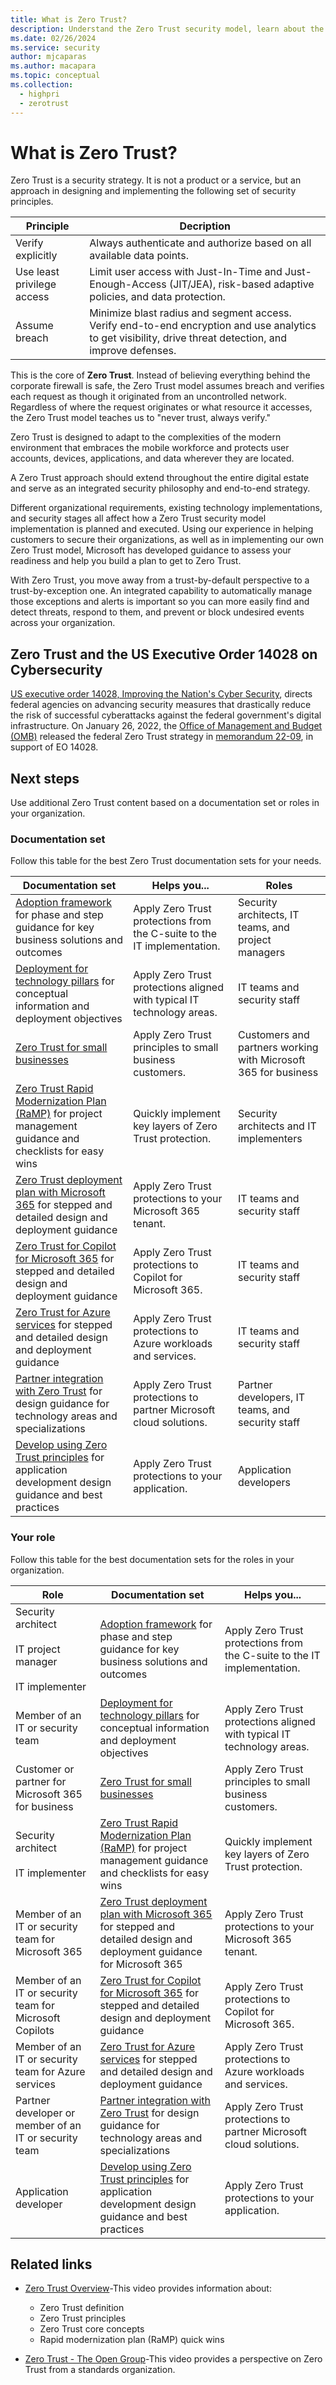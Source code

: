 ```yaml
---
title: What is Zero Trust?
description: Understand the Zero Trust security model, learn about the principles, and apply the Zero Trust architecture using Microsoft 365 and Microsoft Azure services.  
ms.date: 02/26/2024
ms.service: security
author: mjcaparas
ms.author: macapara
ms.topic: conceptual
ms.collection: 
  - highpri
  - zerotrust
---
```


# What is Zero Trust?

<!---
:::image type="icon" source="./media/icon-introduction-medium.png":::
--->

Zero Trust is a security strategy. It is not a product or a service, but an approach in designing and implementing the following set of security principles.

| Principle | Decription |
| --- | --- |
| Verify explicitly | Always authenticate and authorize based on all available data points. |
| Use least privilege access | Limit user access with Just-In-Time and Just-Enough-Access (JIT/JEA), risk-based adaptive policies, and data protection. |
| Assume breach | Minimize blast radius and segment access. Verify end-to-end encryption and use analytics to get visibility, drive threat detection, and improve defenses. |

This is the core of **Zero Trust**. Instead of believing everything behind the corporate firewall is safe, the Zero Trust model assumes breach and verifies each request as though it originated from an uncontrolled network. Regardless of where the request originates or what resource it accesses, the Zero Trust model teaches us to "never trust, always verify."

Zero Trust is designed to adapt to the complexities of the modern environment that embraces the mobile workforce and protects user accounts, devices, applications, and data wherever they are located.

A Zero Trust approach should extend throughout the entire digital estate and serve as an integrated security philosophy and end-to-end strategy.

Different organizational requirements, existing technology implementations, and security stages all affect how a Zero Trust security model implementation is planned and executed. Using our experience in helping customers to secure their organizations, as well as in implementing our own Zero Trust model, Microsoft has developed guidance to assess your readiness and help you build a plan to get to Zero Trust.

With Zero Trust, you move away from a trust-by-default perspective to a trust-by-exception one. An integrated capability to automatically manage those exceptions and alerts is important so you can more easily find and detect threats, respond to them, and prevent or block undesired events across your organization.

## Zero Trust and the US Executive Order 14028 on Cybersecurity

[US executive order 14028, Improving the Nation's Cyber Security](https://www.whitehouse.gov/briefing-room/presidential-actions/2021/05/12/executive-order-on-improving-the-nations-cybersecurity), directs federal agencies on advancing security measures that drastically reduce the risk of successful cyberattacks against the federal government's digital infrastructure. On January 26, 2022, the [Office of Management and Budget (OMB)](https://www.whitehouse.gov/omb/) released the federal Zero Trust strategy in [memorandum 22-09](https://www.whitehouse.gov/wp-content/uploads/2022/01/M-22-09.pdf), in support of EO 14028. 

<!---

## Zero Trust for Microsoft 365

Microsoft 365 is built intentionally with many security and information protection capabilities to help you build Zero Trust into your environment. Many of the capabilities can be extended to protect access to other SaaS apps your organization uses and the data within these apps.

See these key resources to get started:

- [Zero Trust deployment plan with Microsoft 365](/microsoft-365/security/microsoft-365-zero-trust)
- [The Microsoft Zero Trust security model setup guide](https://go.microsoft.com/fwlink/?linkid=2222968)
- [Advanced deployment guide for Zero Trust with Microsoft 365 (requires sign-in)](https://go.microsoft.com/fwlink/?linkid=2224820) in the Microsoft 365 admin center

## Zero Trust for Microsoft Azure

These articles help you apply the principles of Zero Trust to your workloads and services in Microsoft Azure based on a multi-disciplinary approach to applying the Zero Trust principles.

- [Azure IaaS](azure-infrastructure-overview.md)
- [Azure Virtual Desktop](azure-infrastructure-avd.md)
- [Azure Virtual WAN](azure-virtual-wan.md)
- [IaaS applications in Amazon Web Services](secure-iaas-apps.md)
- [Microsoft Sentinel and Microsoft Defender XDR](/security/operations/siem-xdr-overview)

--->

## Next steps

Use additional Zero Trust content based on a documentation set or roles in your organization.

### Documentation set

Follow this table for the best Zero Trust documentation sets for your needs.

| Documentation set | Helps you... | Roles |
| --- | --- | --- |
| [Adoption framework](adopt/zero-trust-adoption-overview.md) for phase and step guidance for key business solutions and outcomes | Apply Zero Trust protections from the C-suite to the IT implementation. | Security architects, IT teams, and project managers |
| [Deployment for technology pillars](deploy/overview.md) for conceptual information and deployment objectives | Apply Zero Trust protections aligned with typical IT technology areas. | IT teams and security staff |
| [Zero Trust for small businesses](guidance-smb-partner.md) | Apply Zero Trust principles to small business customers. | Customers and partners working with Microsoft 365 for business |
| [Zero Trust Rapid Modernization Plan (RaMP)](zero-trust-ramp-overview.md) for project management guidance and checklists for easy wins | Quickly implement key layers of Zero Trust protection. | Security architects and IT implementers |
| [Zero Trust deployment plan with Microsoft 365](/microsoft-365/security/microsoft-365-zero-trust?bc=%2fsecurity%2fzero-trust%2fbreadcrumb%2ftoc.json&toc=%2fsecurity%2fzero-trust%2ftoc.json) for stepped and detailed design and deployment guidance | Apply Zero Trust protections to your Microsoft 365 tenant. | IT teams and security staff |
| [Zero Trust for Copilot for Microsoft 365](zero-trust-microsoft-365-copilot.md) for stepped and detailed design and deployment guidance | Apply Zero Trust protections to Copilot for Microsoft 365. | IT teams and security staff |
| [Zero Trust for Azure services](azure-infrastructure-overview.md) for stepped and detailed design and deployment guidance | Apply Zero Trust protections to Azure workloads and services. | IT teams and security staff |
| [Partner integration with Zero Trust](integrate/overview.md) for design guidance for technology areas and specializations | Apply Zero Trust protections to partner Microsoft cloud solutions. | Partner developers, IT teams, and security staff |
| [Develop using Zero Trust principles](develop/overview.md) for application development design guidance and best practices | Apply Zero Trust protections to your application. | Application developers |

### Your role

Follow this table for the best documentation sets for the roles in your organization.

| Role | Documentation set | Helps you... |
| --- | --- | --- |
| Security architect <br><br> IT project manager <br><br> IT implementer | [Adoption framework](adopt/zero-trust-adoption-overview.md) for phase and step guidance for key business solutions and outcomes| Apply Zero Trust protections from the C-suite to the IT implementation. |
| Member of an IT or security team | [Deployment for technology pillars](deploy/overview.md) for conceptual information and deployment objectives | Apply Zero Trust protections aligned with typical IT technology areas. |
| Customer or partner for Microsoft 365 for business | [Zero Trust for small businesses](guidance-smb-partner.md) | Apply Zero Trust principles to small business customers.  |
| Security architect <br><br> IT implementer | [Zero Trust Rapid Modernization Plan (RaMP)](zero-trust-ramp-overview.md) for project management guidance and checklists for easy wins | Quickly implement key layers of Zero Trust protection. |
| Member of an IT or security team for Microsoft 365 | [Zero Trust deployment plan with Microsoft 365](/microsoft-365/security/microsoft-365-zero-trust?bc=%2fsecurity%2fzero-trust%2fbreadcrumb%2ftoc.json&toc=%2fsecurity%2fzero-trust%2ftoc.json) for stepped and detailed design and deployment guidance for Microsoft 365 | Apply Zero Trust protections to your Microsoft 365 tenant. |
| Member of an IT or security team for Microsoft Copilots | [Zero Trust for Copilot for Microsoft 365](zero-trust-microsoft-365-copilot.md) for stepped and detailed design and deployment guidance | Apply Zero Trust protections to Copilot for Microsoft 365. |
| Member of an IT or security team for Azure services | [Zero Trust for Azure services](azure-infrastructure-overview.md) for stepped and detailed design and deployment guidance | Apply Zero Trust protections to Azure workloads and services. |
| Partner developer or member of an IT or security team | [Partner integration with Zero Trust](integrate/overview.md) for design guidance for technology areas and specializations | Apply Zero Trust protections to partner Microsoft cloud solutions. |
| Application developer | [Develop using Zero Trust principles](develop/overview.md) for application development design guidance and best practices | Apply Zero Trust protections to your application. |

<!---

### Current section

On this site you can find:

- [Adoption framework](adopt/zero-trust-adoption-overview.md)
- [Concepts and deployment objectives](deploy/overview.md)
- [Zero Trust for small businesses](guidance-smb-partner.md)
- [Rapid Modernization Plan (RaMP) guidance](zero-trust-ramp-overview.md)
- [Microsoft 365 deployment plans](/microsoft-365/security/microsoft-365-zero-trust?bc=%2fsecurity%2fzero-trust%2fbreadcrumb%2ftoc.json&toc=%2fsecurity%2fzero-trust%2ftoc.json)
- [Microsoft Azure deployment plans](azure-infrastructure-overview.md)
- [Integration guidance for ISVs](integrate/overview.md)
- [Developer guidance](develop/overview.md)

--->

## Related links

- [Zero Trust Overview](https://www.youtube.com/watch?v=KlEKAzMQEOw&list=PLtVMyW0H7aiOQwZSsn2d-tg2z729ce1BZ&index=13)-This video provides information about:

    - Zero Trust definition
    - Zero Trust principles
    - Zero Trust core concepts
    - Rapid modernization plan (RaMP) quick wins

- [Zero Trust - The Open Group](https://www.youtube.com/watch?v=x0xlTVyX968&list=PLtVMyW0H7aiOQwZSsn2d-tg2z729ce1BZ&index=12)-This video provides a perspective on Zero Trust from a standards organization.
